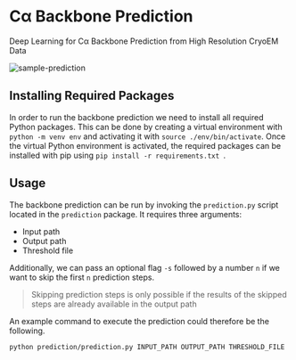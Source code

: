 # Cα Backbone Prediction
Deep Learning for Cα Backbone Prediction from High Resolution CryoEM Data

<img src="https://i.ibb.co/pQbMPrW/sample-prediction.png" alt="sample-prediction" border="0">

## Installing Required Packages
In order to run the backbone prediction we need to install all required Python packages.
This can be done by creating a virtual environment with `python -m venv env` and activating it with `source ./env/bin/activate`. Once the virtual Python environment is activated, the required packages can be installed with pip using `pip install -r requirements.txt `. 

## Usage
The backbone prediction can be run by invoking the `prediction.py` script located in the `prediction` package. It requires three arguments:

* Input path
* Output path
* Threshold file

Additionally, we can pass an optional flag `-s` followed by a number `n` if we want to skip the first `n` prediction steps.
> Skipping prediction steps is only possible if the results of the skipped steps are already available in the output path

An example command to execute the prediction could therefore be the following.

`python prediction/prediction.py INPUT_PATH OUTPUT_PATH THRESHOLD_FILE`